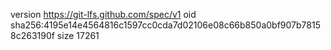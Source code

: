 version https://git-lfs.github.com/spec/v1
oid sha256:4195e14e4564816c1597cc0cda7d02106e08c66b850a0bf907b78158c263190f
size 17261

